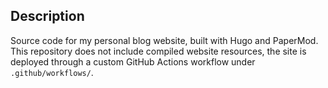 ## Description

Source code for my personal blog website, built with Hugo and PaperMod. This repository does not include compiled website resources, the site is deployed through a custom GitHub Actions workflow under `.github/workflows/`.
